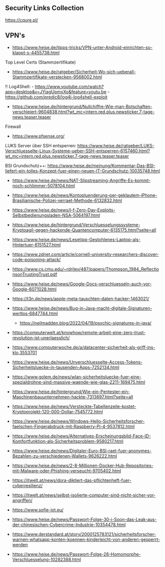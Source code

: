 Security Links Collection
-------------------------

https://cqure.pl/

VPN's
-----

- https://www.heise.de/tipps-tricks/VPN-unter-Android-einrichten-so-klappt-s-4455738.html


Top Level Certs (Stammzertifikate)
- https://www.heise.de/ratgeber/Sicherheit-Wo-sich-ueberall-Stammzertifikate-verstecken-9568002.html

!! Log4Shell: 
    - https://www.youtube.com/watch?app=desktop&v=JYiagUpmxXo&feature=youtu.be
    - https://github.com/predic8/log4j-log4shell-exploit

- https://www.heise.de/hintergrund/Nullchiffre-Wie-man-Botschaften-verschleiert-9604838.html?wt_mc=intern.red.plus.newsticker.7-tage-news.teaser.teaser

Firewall
- https://www.pfsense.org/


LUKS
Server über SSH entsperren: https://www.heise.de/ratgeber/LUKS-Verschluesselte-Linux-Systeme-ueber-SSH-entsperren-6157460.html?wt_mc=intern.red.plus.newsticker.7-tage-news.teaser.teaser

BSI Grundschutz++: https://www.heise.de/meinung/Kommentar-Das-BSI-liefert-ein-tolles-Konzept-fuer-einen-neuen-IT-Grundschutz-10035748.html

- https://www.heise.de/news/NAT-Slipstreaming-Angriffe-Es-kommt-noch-schlimmer-5078104.html
- https://www.heise.de/news/Kontopluenderung-per-geklautem-iPhone-Brasilianische-Polizei-verraet-Methode-6132832.html
- https://www.heise.de/news/l-f-Zero-Day-Exploits-Selbstbedienungsladen-NSA-5064197.html
- https://www.heise.de/hintergrund/Verschluesselungssysteme-Kryptoagil-gegen-hackende-Quantencomputer-6135175.html?seite=all
- https://www.heise.de/news/Lesetipp-Gestohlenes-Laptop-als-Hintertuer-6151527.html
- https://www.zdnet.com/article/cornell-university-researchers-discover-code-poisoning-attack/
- https://www.cs.cmu.edu/~rdriley/487/papers/Thompson_1984_ReflectionsonTrustingTrust.pdf
- https://www.heise.de/news/Google-Docs-verschluesseln-auch-vor-Google-6071028.html
- https://t3n.de/news/apple-meta-tauschten-daten-hacker-1463021/
- https://www.heise.de/news/Bug-in-Java-macht-digitale-Signaturen-wertlos-6847744.html
    - https://neilmadden.blog/2022/04/19/psychic-signatures-in-java/
- https://computerwelt.at/knowhow/remote-arbeit-eine-zero-trust-revolution-ist-unerlaesslich/
- https://www.computerwoche.de/a/datacenter-sicherheit-als-griff-ins-klo,3553701
- https://www.heise.de/news/Unverschluesselte-Access-Tokens-Sicherheitsluecke-in-tausenden-Apps-7252134.html
- https://www.golem.de/news/wlan-sicherheitsluecke-fuer-eine-spezialdrohne-sind-massive-waende-wie-glas-2211-169475.html
- https://www.heise.de/hintergrund/Wie-ein-Pentester-ein-Maschinenbauunternehmen-hackte-7313697.html?seite=all
- https://www.heise.de/news/Versteckte-Tabellenzeile-kostet-Kryptoprojekt-120-000-Dollar-7545772.html
- https://www.heise.de/news/Windows-Hello-Sicherheitsforscher-faelschen-Fingerabdruck-mit-Raspberry-Pi-4-9537812.html
- https://www.heise.de/news/Alternatives-Erscheinungsbild-Face-ID-Komfortfunktion-als-Sicherheitsproblem-9580217.html
- https://www.heise.de/news/Digitaler-Euro-BSI-raet-fuer-anonymes-Bezahlen-zu-verschiedenen-Wallets-9626222.html
- https://www.heise.de/news/2-8-Millionen-Docker-Hub-Repositories-mit-Malware-oder-Phishing-verseucht-9705402.html
- https://itwelt.at/news/dora-diktiert-das-pflichtenheft-fuer-cyberresilienz/
- https://itwelt.at/news/selbst-isolierte-computer-sind-nicht-sicher-vor-angriffen/
- https://www.sofie-iot.eu/
- https://www.heise.de/news/Passwort-Folge-30-i-Soon-das-Leak-aus-der-chinesischen-Cybercrime-Industrie-10354478.html

- https://www.derstandard.at/story/2000125783121/sicherheitsforscher-warnen-whatsapp-konten-koennen-kinderleicht-von-anderen-gesperrt-werden
- https://www.heise.de/news/Passwort-Folge-26-Homomorphe-Verschluesselung-10282388.html
